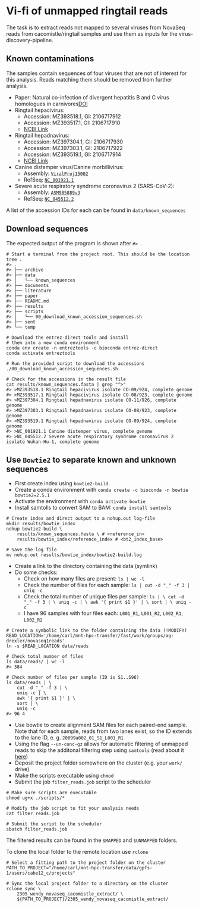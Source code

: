 # Vi-fi of unmapped ringtail reads

The task is to extract reads not mapped to several viruses from NovaSeq reads
from cacomistle/ringtail samples and use them as inputs for the
virus-discovery-pipeline.

## Known contaminations

The samples contain sequences of four viruses that are not of interest for this
analysis. Reads matching them should be removed from further analysis.

* Paper: Natural co-infection of divergent hepatitis B and C virus homologues
  in carnivores[DOI](https://doi.org/10.1111/tbed.14340)
* Ringtail hepacivirus: 
    * Accession: MZ393518.1, GI: 2106717912
    * Accession: MZ393517.1, GI: 2106717910
    * [NCBI Link](https://www.ncbi.nlm.nih.gov/nuccore/?term=ringtail+hepacivirus)
* Ringtail hepadnavirus:
    * Accession: MZ397304.1, GI: 2106717930
    * Accession: MZ397303.1, GI: 2106717922
    * Accession: MZ393519.1, GI: 2106717914
    * [NCBI Link](https://www.ncbi.nlm.nih.gov/nuccore/?term=ringtail+hepadnavirus)
* Canine distemper virus/Canine morbillivirus:
    * Assembly: [`ViralProj15002`](https://www.ncbi.nlm.nih.gov/assembly/GCF_000854065.1/)
    * RefSeq: [`NC_001921.1`](https://www.ncbi.nlm.nih.gov/nuccore/NC_001921.1/)
* Severe acute respiratory syndrome coronavirus 2 (SARS-CoV-2):
    * Assembly: [`ASM985889v3`](https://www.ncbi.nlm.nih.gov/assembly/GCF_009858895.2)
    * RefSeq: [`NC_045512.2`](https://www.ncbi.nlm.nih.gov/nuccore/1798174254)

A list of the accession IDs for each can be found in `data/known_sequences`

## Download sequences

The expected output of the program is shown after `#> `.

```
# Start a terminal from the project root. This should be the location
tree .
#> .
#> ├── archive
#> ├── data
#> │   └── known_sequences
#> ├── documents
#> ├── literature
#> ├── paper
#> ├── README.md
#> ├── results
#> ├── scripts
#> │   └── 00_download_known_accession_sequences.sh
#> ├── sent
#> └── temp

# Download the entrez-direct tools and install
# them into a new conda environment
conda env create -n entreztools -c bioconda entrez-direct
conda activate entreztools 

# Run the provided script to download the accessions
./00_download_known_accession_sequences.sh

# Check for the accessions in the result file
cat results/known_sequences.fasta | grep "^>"
#> >MZ393518.1 Ringtail hepacivirus isolate CO-09/924, complete genome
#> >MZ393517.1 Ringtail hepacivirus isolate CO-08/923, complete genome
#> >MZ397304.1 Ringtail hepadnavirus isolate CO-11/926, complete genome
#> >MZ397303.1 Ringtail hepadnavirus isolate CO-08/923, complete genome
#> >MZ393519.1 Ringtail hepadnavirus isolate CO-09/924, complete genome
#> >NC_001921.1 Canine distemper virus, complete genome
#> >NC_045512.2 Severe acute respiratory syndrome coronavirus 2 isolate Wuhan-Hu-1, complete genome
```

## Use `Bowtie2` to separate known and unknown sequences

* First create index using `bowtie2-build`.
* Create a conda environment with `conda create -c bioconda -n bowtie bowtie2=2.5.1`
* Activate the environment with `conda activate bowtie`
* Install samtolls to convert SAM to BAM: `conda install samtools`
```
# Create index and direct output to a nohup.out log-file
mkdir results/bowtie_index
nohup bowtie2-build \
    results/known_sequences.fasta \ # <reference_in> 
    results/bowtie_index/reference_index # <bt2_index_base>

# Save the log file
mv nohup.out results/bowtie_index/bowtie2-build.log
```

* Create a link to the directory containing the data (symlink)
* Do some checks:
    * Check on how many files are present: `ls | wc -l`
    * Check the number of files for each sample: `ls | cut -d "_" -f 3 |  uniq
      -c`
    * Check the total number of unique files per sample: `ls | \ cut -d "_" -f
      3 | \ uniq -c | \ awk '{ print $1 }' | \ sort | \ uniq -c`
    * I have 96 samples with four files each: `L001_R1`, `L001_R2`, `L002_R1`,
      `L002_R2`

```
# Create a symbolic link to the folder containing the data (!MODIFY)
READ_LOCATION='/home/carl/mnt-hpc-transfer/fast/work/groups/ag-drexler/novaseq1reads'
ln -s $READ_LOCATION data/reads

# Check total number of files
ls data/reads/ | wc -l
#> 384

# Check number of files per sample (ID is S1..S96)
ls data/reads | \
    cut -d "_" -f 3 | \ 
    uniq -c | \
    awk '{ print $1 }' | \
    sort | \
    uniq -c
#> 96 4
```

* Use bowtie to create alignment SAM files for each paired-end sample. Note
  that for each sample, reads from two lanes exist, so the ID extends to the
  lane ID, e. g. `20099a002_01_S1_L001_R1`
* Using the flag `--un-conc-gz` allows for automatic filtering of unmapped
  reads to skip the additonal filtering step using `samtools` (read about it
  [here](https://www.metagenomics.wiki/tools/short-read/remove-host-sequences))
* Deposit the project folder somewhere on the cluster (e.g. your `work/` drive)
* Make the scripts executable using `chmod`
* Submit the job `filter_reads.job` script to the scheduler

```
# Make sure scripts are executable
chmod ug+x ./scripts/*

# Modify the job script to fit your analysis needs 
cat filter_reads.job

# Submit the script to the scheduler
sbatch filter_reads.job
```

The filtered results can be found in the `$MAPPED` and `$UNMAPPED` folders.

To clone the local folder to the remote location use `rclone`

```
# Select a fitting path to the project folder on the cluster
PATH_TO_PROJECT="/home/carl/mnt-hpc-transfer/data/gpfs-1/users/cabe12_c/projects"

# Sync the local project folder to a directory on the cluster
rclone sync \ 
    2305_wendy_novaseq_cacomistle_extract/ \
    ${PATH_TO_PROJECT}/2305_wendy_novaseq_cacomistle_extract/
```
